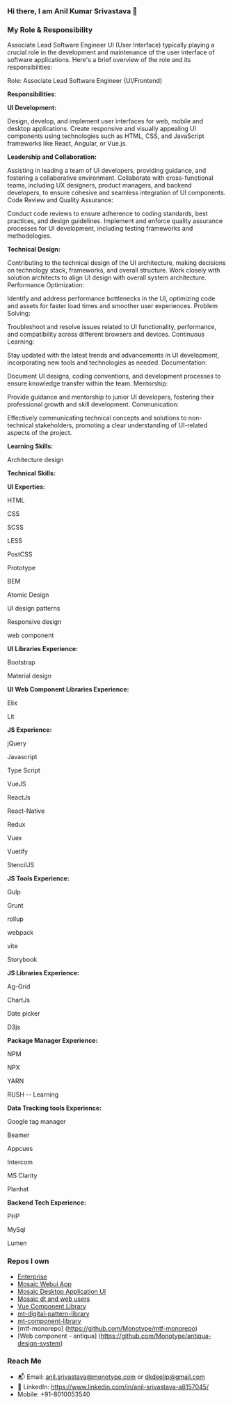 ### Hi there, I am Anil Kumar Srivastava 👋

### My Role & Responsibility

Associate Lead Software Engineer UI (User Interface) typically playing a crucial role in the development and maintenance of the user interface of software applications. Here's a brief overview of the role and its responsibilities:

Role: Associate Lead Software Engineer (UI/Frontend)

**Responsibilities**:

**UI Development:**

Design, develop, and implement user interfaces for web, mobile and desktop applications.
Create responsive and visually appealing UI components using technologies such as HTML, CSS, and JavaScript frameworks like React, Angular, or Vue.js.

**Leadership and Collaboration:**

Assisting in leading a team of UI developers, providing guidance, and fostering a collaborative environment.
Collaborate with cross-functional teams, including UX designers, product managers, and backend developers, to ensure cohesive and seamless integration of UI components.
Code Review and Quality Assurance:

Conduct code reviews to ensure adherence to coding standards, best practices, and design guidelines.
Implement and enforce quality assurance processes for UI development, including testing frameworks and methodologies.

**Technical Design:**

Contributing to the technical design of the UI architecture, making decisions on technology stack, frameworks, and overall structure.
Work closely with solution architects to align UI design with overall system architecture.
Performance Optimization:

Identify and address performance bottlenecks in the UI, optimizing code and assets for faster load times and smoother user experiences.
Problem Solving:

Troubleshoot and resolve issues related to UI functionality, performance, and compatibility across different browsers and devices.
Continuous Learning:

Stay updated with the latest trends and advancements in UI development, incorporating new tools and technologies as needed.
Documentation:

Document UI designs, coding conventions, and development processes to ensure knowledge transfer within the team.
Mentorship:

Provide guidance and mentorship to junior UI developers, fostering their professional growth and skill development.
Communication:

Effectively communicating technical concepts and solutions to non-technical stakeholders, promoting a clear understanding of UI-related aspects of the project.


**Learning Skills:**

  Architecture design
  

**Technical Skills:**

**UI Experties:**

  HTML
  
  CSS
  
  SCSS
  
  LESS
  
  PostCSS
  
  Prototype
  
  BEM
  
  Atomic Design
  
  UI design patterns
  
  Responsive design
  
  web component

**UI Libraries Experience:**

  Bootstrap
  
  Material design

**UI Web Component Libraries Experience:**

  Elix
  
  Lit

**JS Experience:**

  jQuery
  
  Javascript
  
  Type Script
  
  VueJS
  
  ReactJs
  
  React-Native
  
  Redux
  
  Vuex
  
  Vuetify
  
  StencilJS

**JS Tools Experience:**

  Gulp
  
  Grunt
  
  rollup
  
  webpack
  
  vite
  
  Storybook

**JS Libraries Experience:**

  Ag-Grid
  
  ChartJs
  
  Date picker
  
  D3js

**Package Manager Experience:**

  NPM
  
  NPX

  YARN

  RUSH -- Learning

**Data Tracking tools Experience:**

  Google tag manager
  
  Beamer
  
  Appcues
  
  Intercom
  
  MS Clarity
  
  Planhat

**Backend Tech Experience:**

PHP

MySql

Lumen

<!--
**Anilsri/Anilsri** is a ✨ _special_ ✨ repository because its `README.md` (this file) appears on your GitHub profile.
-->

### Repos I own
- [Enterprise](https://github.com/Monotype/Enterprise)
- [Mosaic Webui App](https://github.com/Monotype/mosaic-webui-app)
- [Mosaic Desktop Application UI](https://github.com/Monotype/Mosaic-Desktop-Application-UI)
- [Mosaic dt and web users](https://github.com/Monotype/mosaic-logout-dt-and-web-users)
- [Vue Component Library](https://github.com/Monotype/vue-component-library)
- [mt-digital-pattern-library](https://github.com/Monotype/mt-digital-pattern-library)
- [mt-component-library](https://github.com/Monotype/mt-component-library/)
- [mtf-monorepo] (https://github.com/Monotype/mtf-monorepo)
- [Web component - antiqua] (https://github.com/Monotype/antiqua-design-system)

### Reach Me
- 📬 Email: anil.srivastava@monotype.com or dkdeelip@gmail.com
- 👤 LinkedIn: https://www.linkedin.com/in/anil-srivastava-a8157045/
- Mobile: +91-8010053540

